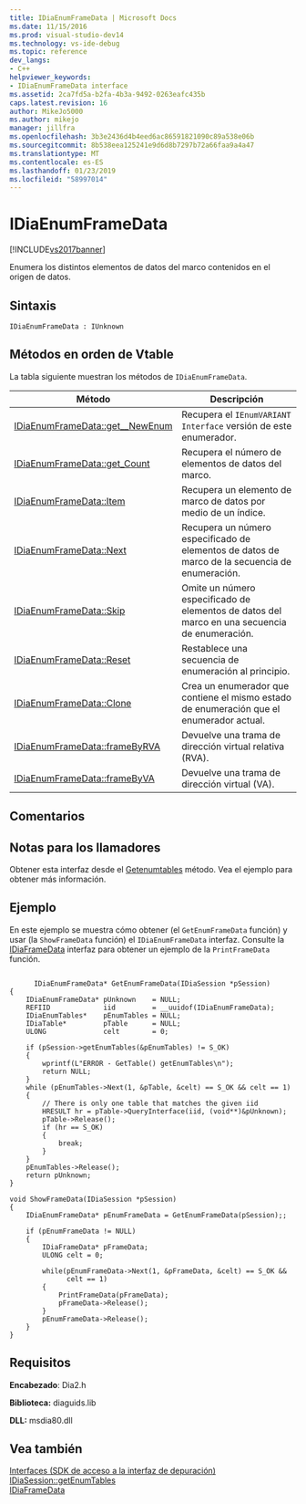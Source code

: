 ```yaml
---
title: IDiaEnumFrameData | Microsoft Docs
ms.date: 11/15/2016
ms.prod: visual-studio-dev14
ms.technology: vs-ide-debug
ms.topic: reference
dev_langs:
- C++
helpviewer_keywords:
- IDiaEnumFrameData interface
ms.assetid: 2ca7fd5a-b2fa-4b3a-9492-0263eafc435b
caps.latest.revision: 16
author: MikeJo5000
ms.author: mikejo
manager: jillfra
ms.openlocfilehash: 3b3e2436d4b4eed6ac86591821090c89a538e06b
ms.sourcegitcommit: 8b538eea125241e9d6d8b7297b72a66faa9a4a47
ms.translationtype: MT
ms.contentlocale: es-ES
ms.lasthandoff: 01/23/2019
ms.locfileid: "58997014"
---
```

# <a name="idiaenumframedata"></a>IDiaEnumFrameData
[!INCLUDE[vs2017banner](../../includes/vs2017banner.md)]

Enumera los distintos elementos de datos del marco contenidos en el origen de datos.  
  
## <a name="syntax"></a>Sintaxis  
  
```  
IDiaEnumFrameData : IUnknown  
```  
  
## <a name="methods-in-vtable-order"></a>Métodos en orden de Vtable  
 La tabla siguiente muestran los métodos de `IDiaEnumFrameData`.  
  
|Método|Descripción|  
|------------|-----------------|  
|[IDiaEnumFrameData::get__NewEnum](../../debugger/debug-interface-access/idiaenumframedata-get-newenum.md)|Recupera el `IEnumVARIANT Interface` versión de este enumerador.|  
|[IDiaEnumFrameData::get_Count](../../debugger/debug-interface-access/idiaenumframedata-get-count.md)|Recupera el número de elementos de datos del marco.|  
|[IDiaEnumFrameData::Item](../../debugger/debug-interface-access/idiaenumframedata-item.md)|Recupera un elemento de marco de datos por medio de un índice.|  
|[IDiaEnumFrameData::Next](../../debugger/debug-interface-access/idiaenumframedata-next.md)|Recupera un número especificado de elementos de datos de marco de la secuencia de enumeración.|  
|[IDiaEnumFrameData::Skip](../../debugger/debug-interface-access/idiaenumframedata-skip.md)|Omite un número especificado de elementos de datos del marco en una secuencia de enumeración.|  
|[IDiaEnumFrameData::Reset](../../debugger/debug-interface-access/idiaenumframedata-reset.md)|Restablece una secuencia de enumeración al principio.|  
|[IDiaEnumFrameData::Clone](../../debugger/debug-interface-access/idiaenumframedata-clone.md)|Crea un enumerador que contiene el mismo estado de enumeración que el enumerador actual.|  
|[IDiaEnumFrameData::frameByRVA](../../debugger/debug-interface-access/idiaenumframedata-framebyrva.md)|Devuelve una trama de dirección virtual relativa (RVA).|  
|[IDiaEnumFrameData::frameByVA](../../debugger/debug-interface-access/idiaenumframedata-framebyva.md)|Devuelve una trama de dirección virtual (VA).|  
  
## <a name="remarks"></a>Comentarios  
  
## <a name="notes-for-callers"></a>Notas para los llamadores  
 Obtener esta interfaz desde el [Getenumtables](../../debugger/debug-interface-access/idiasession-getenumtables.md) método. Vea el ejemplo para obtener más información.  
  
## <a name="example"></a>Ejemplo  
 En este ejemplo se muestra cómo obtener (el `GetEnumFrameData` función) y usar (la `ShowFrameData` función) el `IDiaEnumFrameData` interfaz. Consulte la [IDiaFrameData](../../debugger/debug-interface-access/idiaframedata.md) interfaz para obtener un ejemplo de la `PrintFrameData` función.  
  
```cpp#  
  
      IDiaEnumFrameData* GetEnumFrameData(IDiaSession *pSession)  
{  
    IDiaEnumFrameData* pUnknown    = NULL;  
    REFIID             iid         = __uuidof(IDiaEnumFrameData);  
    IDiaEnumTables*    pEnumTables = NULL;  
    IDiaTable*         pTable      = NULL;  
    ULONG              celt        = 0;  
  
    if (pSession->getEnumTables(&pEnumTables) != S_OK)  
    {  
        wprintf(L"ERROR - GetTable() getEnumTables\n");  
        return NULL;  
    }  
    while (pEnumTables->Next(1, &pTable, &celt) == S_OK && celt == 1)  
    {  
        // There is only one table that matches the given iid  
        HRESULT hr = pTable->QueryInterface(iid, (void**)&pUnknown);  
        pTable->Release();  
        if (hr == S_OK)  
        {  
            break;  
        }  
    }  
    pEnumTables->Release();  
    return pUnknown;  
}  
  
void ShowFrameData(IDiaSession *pSession)  
{  
    IDiaEnumFrameData* pEnumFrameData = GetEnumFrameData(pSession);;  
  
    if (pEnumFrameData != NULL)  
    {  
        IDiaFrameData* pFrameData;  
        ULONG celt = 0;  
  
        while(pEnumFrameData->Next(1, &pFrameData, &celt) == S_OK &&  
              celt == 1)  
        {  
            PrintFrameData(pFrameData);  
            pFrameData->Release();  
        }  
        pEnumFrameData->Release();   
    }  
}  
```  
  
## <a name="requirements"></a>Requisitos  
 **Encabezado**: Dia2.h  
  
 **Biblioteca:** diaguids.lib  
  
 **DLL:** msdia80.dll  
  
## <a name="see-also"></a>Vea también  
 [Interfaces (SDK de acceso a la interfaz de depuración)](../../debugger/debug-interface-access/interfaces-debug-interface-access-sdk.md)   
 [IDiaSession::getEnumTables](../../debugger/debug-interface-access/idiasession-getenumtables.md)   
 [IDiaFrameData](../../debugger/debug-interface-access/idiaframedata.md)
